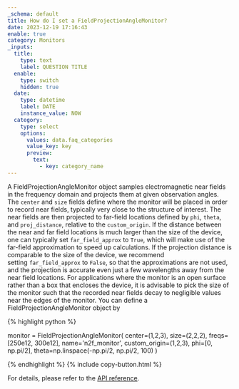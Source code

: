 ```yaml
---
_schema: default
title: How do I set a FieldProjectionAngleMonitor?
date: 2023-12-19 17:16:43
enable: true
category: Monitors
_inputs:
  title:
    type: text
    label: QUESTION TITLE
  enable:
    type: switch
    hidden: true
  date:
    type: datetime
    label: DATE
    instance_value: NOW
  category:
    type: select
    options:
      values: data.faq_categories
      value_key: key
      preview:
        text:
          - key: category_name
---
```

A FieldProjectionAngleMonitor object samples electromagnetic near fields in the frequency domain and projects them at given observation angles. The&nbsp;`center`&nbsp;and&nbsp;`size`&nbsp;fields define where the monitor will be placed in order to record near fields, typically very close to the structure of interest. The near fields are then projected to far-field locations defined by&nbsp;`phi`,&nbsp;`theta`, and&nbsp;`proj_distance`, relative to the&nbsp;`custom_origin`. If the distance between the near and far field locations is much larger than the size of the device, one can typically set&nbsp;`far_field_approx`&nbsp;to&nbsp;`True`, which will make use of the far-field approximation to speed up calculations. If the projection distance is comparable to the size of the device, we recommend setting&nbsp;`far_field_approx`&nbsp;to&nbsp;`False`, so that the approximations are not used, and the projection is accurate even just a few wavelengths away from the near field locations. For applications where the monitor is an open surface rather than a box that encloses the device, it is advisable to pick the size of the monitor such that the recorded near fields decay to negligible values near the edges of the monitor. You can define a FieldProjectionAngleMonitor object by

<div markdown class="code-snippet">{% highlight python %}

monitor = FieldProjectionAngleMonitor(
    center=(1,2,3),
    size=(2,2,2),
    freqs=[250e12, 300e12],
    name='n2f_monitor',
    custom_origin=(1,2,3),
    phi=[0, np.pi/2],
    theta=np.linspace(-np.pi/2, np.pi/2, 100)
    )

{% endhighlight %}
{% include copy-button.html %}
</div>

For details, please refer to the [API reference](https://docs.flexcompute.com/projects/tidy3d/en/stable/_autosummary/tidy3d.FieldProjectionAngleMonitor.html).